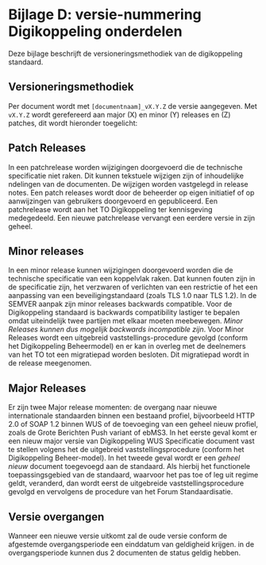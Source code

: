 # Bijlage D: versie-nummering Digikoppeling onderdelen

Deze bijlage beschrijft de versioneringsmethodiek van de digikoppeling standaard.

## Versioneringsmethodiek

Per document wordt met `[documentnaam]_vX.Y.Z` de versie aangegeven. Met `vX.Y.Z` wordt gerefereerd aan major (X) en minor (Y) releases en (Z) patches, dit wordt hieronder toegelicht:

## Patch Releases

In een patchrelease worden wijzigingen doorgevoerd die de technische specificatie niet raken. Dit kunnen tekstuele wijzigen zijn of inhoudelijke ndelingen van de documenten. De wijzigen worden vastgelegd in release notes. Een patch releases wordt door de beheerder op eigen initiatief of op aanwijzingen van gebruikers doorgevoerd en gepubliceerd. Een patchrelease wordt aan het TO Digikoppeling ter kennisgeving medegedeeld. Een nieuwe patchrelease vervangt een eerdere versie in zijn geheel.

## Minor releases

In een minor release kunnen wijzigingen doorgevoerd worden die de technische specificatie van een koppelvlak raken. Dat kunnen fouten zijn in de specificatie zijn, het verzwaren of verlichten van een restrictie of het een aanpassing van een beveiligingstandaard (zoals TLS 1.0 naar TLS 1.2). In de SEMVER aanpak zijn minor releases backwards compatible. Voor de Digikoppeling standaard is backwards compatibility lastiger te bepalen omdat uiteindelijk twee partijen met elkaar moeten meebewegen. *Minor Releases kunnen dus mogelijk backwards incompatible zijn*. Voor Minor Releases wordt een uitgebreid vaststellings-procedure gevolgd (conform het Digikoppeling Beheermodel) en er kan in overleg met de deelnemers van het TO tot een migratiepad worden besloten. Dit migratiepad wordt in de release meegenomen.

## Major Releases

Er zijn twee Major release momenten: de overgang naar nieuwe internationale standaarden binnen een bestaand profiel, bijvoorbeeld HTTP 2.0 of SOAP 1.2 binnen WUS of de toevoeging van een geheel nieuw profiel, zoals de Grote Berichten Push variant of ebMS3. In het eerste geval komt er een nieuw major versie van Digikoppeling WUS Specificatie document vast te stellen volgens het de uitgebreid vaststellingsprocedure (conform het Digikoppeling Beheer-model). In het tweede geval wordt er een *geheel nieuw* document toegevoegd aan de standaard. Als hierbij het functionele toepassingsgebied van de standaard, waarvoor het pas toe of leg uit regime geldt, veranderd, dan wordt eerst de uitgebreide vaststellingsprocedure gevolgd en vervolgens de procedure van het Forum Standaardisatie.

## Versie overgangen

Wanneer een nieuwe versie uitkomt zal de oude versie conform de afgestemde overgangsperiode een einddatum van geldigheid krijgen. in de overgangsperiode kunnen dus 2 documenten de status geldig hebben.
